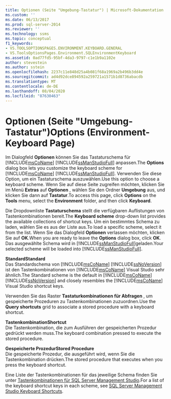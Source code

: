 ```yaml
---
title: Optionen (Seite "Umgebung-Tastatur") | Microsoft-Dokumentation
ms.custom: ''
ms.date: 06/13/2017
ms.prod: sql-server-2014
ms.reviewer: ''
ms.technology: ssms
ms.topic: conceptual
f1_keywords:
- VS.TOOLSOPTIONSPAGES.ENVIRONMENT.KEYBOARD.GENERAL
- VS.ToolsOptionsPages.Environment.SQLEnvironmentKeyboard
ms.assetid: 0ad77fd5-95bf-4da3-9797-c1e1b9a1102e
author: stevestein
ms.author: sstein
ms.openlocfilehash: 2237c11e848d25a4b081f68a1969a2b496b3dd4e
ms.sourcegitcommit: ad4d92dce894592a259721a1571b1d8736abacdb
ms.translationtype: MT
ms.contentlocale: de-DE
ms.lasthandoff: 08/04/2020
ms.locfileid: "87630463"
---
```

# <a name="options-environment-keyboard-page"></a><span data-ttu-id="f9549-102">Optionen (Seite "Umgebung-Tastatur")</span><span class="sxs-lookup"><span data-stu-id="f9549-102">Options (Environment-Keyboard Page)</span></span>
  <span data-ttu-id="f9549-103">Im Dialogfeld **Optionen** können Sie das Tastaturschema für [!INCLUDE[msCoName](../../includes/msconame-md.md)] [!INCLUDE[ssManStudioFull](../../includes/ssmanstudiofull-md.md)] anpassen.</span><span class="sxs-lookup"><span data-stu-id="f9549-103">The **Options** dialog box lets you customize the keyboard scheme for [!INCLUDE[msCoName](../../includes/msconame-md.md)] [!INCLUDE[ssManStudioFull](../../includes/ssmanstudiofull-md.md)].</span></span> <span data-ttu-id="f9549-104">Verwenden Sie diese Option, um ein Tastaturschema auszuwählen.</span><span class="sxs-lookup"><span data-stu-id="f9549-104">Use this option to choose a keyboard scheme.</span></span> <span data-ttu-id="f9549-105">Wenn Sie auf diese Seite zugreifen möchten, klicken Sie im Menü **Extras** auf **Optionen** , wählen Sie den Ordner **Umgebung** aus, und klicken Sie dann auf **Tastatur**.</span><span class="sxs-lookup"><span data-stu-id="f9549-105">To access this page, click **Options** on the **Tools** menu, select the **Environment** folder, and then click **Keyboard**.</span></span>  
  
 <span data-ttu-id="f9549-106">Die Dropdownliste **Tastaturschema** stellt die verfügbaren Auflistungen von Tastenkombinationen bereit.</span><span class="sxs-lookup"><span data-stu-id="f9549-106">The **Keyboard scheme** drop-down list provides the available collections of shortcut keys.</span></span> <span data-ttu-id="f9549-107">Um ein bestimmtes Schema zu laden, wählen Sie es aus der Liste aus.</span><span class="sxs-lookup"><span data-stu-id="f9549-107">To load a specific scheme, select it from the list.</span></span> <span data-ttu-id="f9549-108">Wenn Sie das Dialogfeld **Optionen** verlassen möchten, klicken Sie auf **OK**.</span><span class="sxs-lookup"><span data-stu-id="f9549-108">When you are ready to leave the **Options** dialog box, click **OK**.</span></span> <span data-ttu-id="f9549-109">Das ausgewählte Schema wird in [!INCLUDE[ssManStudioFull](../../includes/ssmanstudiofull-md.md)]geladen.</span><span class="sxs-lookup"><span data-stu-id="f9549-109">Your selected scheme will be loaded into [!INCLUDE[ssManStudioFull](../../includes/ssmanstudiofull-md.md)].</span></span>  
  
 <span data-ttu-id="f9549-110">**Standard**</span><span class="sxs-lookup"><span data-stu-id="f9549-110">**Standard**</span></span>  
 <span data-ttu-id="f9549-111">Das Standardschema von [!INCLUDE[msCoName](../../includes/msconame-md.md)] [!INCLUDE[ssNoVersion](../../includes/ssnoversion-md.md)] ist den Tastenkombinationen von [!INCLUDE[msCoName](../../includes/msconame-md.md)] Visual Studio sehr ähnlich.</span><span class="sxs-lookup"><span data-stu-id="f9549-111">The Standard scheme is the default in [!INCLUDE[msCoName](../../includes/msconame-md.md)] [!INCLUDE[ssNoVersion](../../includes/ssnoversion-md.md)] and closely resembles the [!INCLUDE[msCoName](../../includes/msconame-md.md)] Visual Studio shortcut keys.</span></span>  
  
 <span data-ttu-id="f9549-112">Verwenden Sie das Raster **Tastaturkombinationen für Abfragen** , um gespeicherte Prozeduren zu Tastenkombinationen zuzuordnen.</span><span class="sxs-lookup"><span data-stu-id="f9549-112">Use the **Query shortcuts** grid to associate a stored procedure with a keyboard shortcut.</span></span>  
  
 <span data-ttu-id="f9549-113">**Tastenkombination**</span><span class="sxs-lookup"><span data-stu-id="f9549-113">**Shortcut**</span></span>  
 <span data-ttu-id="f9549-114">Die Tastenkombination, die zum Ausführen der gespeicherten Prozedur gedrückt werden muss.</span><span class="sxs-lookup"><span data-stu-id="f9549-114">The keyboard combination pressed to execute the stored procedure.</span></span>  
  
 <span data-ttu-id="f9549-115">**Gespeicherte Prozedur**</span><span class="sxs-lookup"><span data-stu-id="f9549-115">**Stored Procedure**</span></span>  
 <span data-ttu-id="f9549-116">Die gespeicherte Prozedur, die ausgeführt wird, wenn Sie die Tastenkombination drücken.</span><span class="sxs-lookup"><span data-stu-id="f9549-116">The stored procedure that executes when you press the keyboard shortcut.</span></span>  
  
 <span data-ttu-id="f9549-117">Eine Liste der Tastenkombinationen für das jeweilige Schema finden Sie unter [Tastenkombinationen für SQL Server Management Studio](../sql-server-management-studio-keyboard-shortcuts.md).</span><span class="sxs-lookup"><span data-stu-id="f9549-117">For a list of the keyboard shortcut keys in each scheme, see [SQL Server Management Studio Keyboard Shortcuts](../sql-server-management-studio-keyboard-shortcuts.md).</span></span>  
  
  
